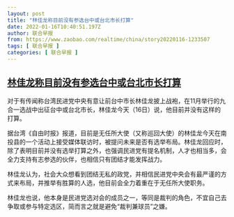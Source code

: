 ```yaml
---
layout: post
title: "林佳龙称目前没有参选台中或台北市长打算"
date: 2022-01-16T10:40:51.197Z
author: 联合早报
from: https://www.zaobao.com/realtime/china/story20220116-1233507
tags: [ 联合早报 ]
categories: [ 联合早报 ]
---
```

<!--1642344240000-->
[林佳龙称目前没有参选台中或台北市长打算](https://www.zaobao.com/realtime/china/story20220116-1233507)
------

<div>
<p>对于有传闻称台湾民进党中央有意让前台中市长林佳龙披上战袍，在11月举行的九合一选战中出征台中或台北市长，林佳龙今天（16日）说，他目前并没有这样的打算。</p><p>据台湾《自由时报》报道，目前是无任所大使（又称巡回大使）的林佳龙今天在南投县的一个活动上接受媒体联访时，被提问未来是否有选举布局。林佳龙回应时，除了表明目前并没有选举打算之外，也强调民进党有提名机制，人才也相当多，会全力支持有志参选的伙伴，也相信只有团结才能发挥战力。</p><p>林佳龙认为，社会大众想看到团结无私的政党，并相信民进党中央会有最严谨的方式来布局，并推举有胜算的人选，他目前会全力着重在于无任所大使职务。</p><section id="imu"><div id="dfp-ad-imu1">        </div></section><p>林佳龙也说，他本身是民进党选对会的成员之一，等同是裁判的角色，不宜自己去争取或参与特定选区，简而言之就是避免“裁判兼球员”之嫌。</p>      <div class="cx_paywall_placeholder" id="sph_cdp_40"></div>
</div>
